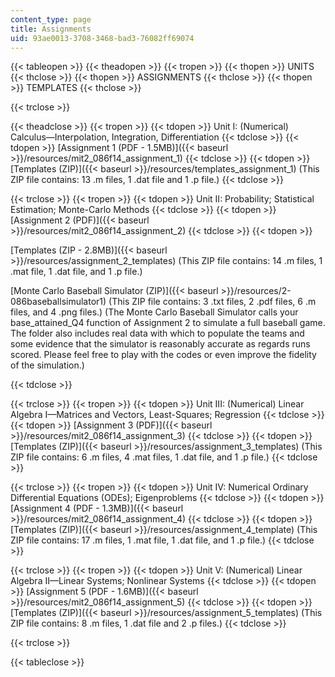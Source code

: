 ```yaml
---
content_type: page
title: Assignments
uid: 93ae0013-3708-3468-bad3-76082ff69074
---
```


{{< tableopen >}}
{{< theadopen >}}
{{< tropen >}}
{{< thopen >}}
UNITS
{{< thclose >}}
{{< thopen >}}
ASSIGNMENTS
{{< thclose >}}
{{< thopen >}}
TEMPLATES
{{< thclose >}}

{{< trclose >}}

{{< theadclose >}}
{{< tropen >}}
{{< tdopen >}}
Unit I: (Numerical) Calculus—Interpolation, Integration, Differentiation
{{< tdclose >}}
{{< tdopen >}}
[Assignment 1 (PDF - 1.5MB)]({{< baseurl >}}/resources/mit2_086f14_assignment_1)
{{< tdclose >}}
{{< tdopen >}}
[Templates (ZIP)]({{< baseurl >}}/resources/templates_assignment_1) (This ZIP file contains: 13 .m files, 1 .dat file and 1 .p file.)
{{< tdclose >}}

{{< trclose >}}
{{< tropen >}}
{{< tdopen >}}
Unit II: Probability; Statistical Estimation; Monte-Carlo Methods
{{< tdclose >}}
{{< tdopen >}}
[Assignment 2 (PDF)]({{< baseurl >}}/resources/mit2_086f14_assignment_2)
{{< tdclose >}}
{{< tdopen >}}


[Templates (ZIP - 2.8MB)]({{< baseurl >}}/resources/assignment_2_templates) (This ZIP file contains: 14 .m files, 1 .mat file, 1 .dat file, and 1 .p file.)

[Monte Carlo Baseball Simulator (ZIP)]({{< baseurl >}}/resources/2-086baseballsimulator1) (This ZIP file contains: 3 .txt files, 2 .pdf files, 6 .m files, and 4 .png files.) (The Monte Carlo Baseball Simulator calls your base\_attained\_Q4 function of Assignment 2 to simulate a full baseball game. The folder also includes real data with which to populate the teams and some evidence that the simulator is reasonably accurate as regards runs scored. Please feel free to play with the codes or even improve the fidelity of the simulation.)


{{< tdclose >}}

{{< trclose >}}
{{< tropen >}}
{{< tdopen >}}
Unit III: (Numerical) Linear Algebra I—Matrices and Vectors, Least-Squares; Regression
{{< tdclose >}}
{{< tdopen >}}
[Assignment 3 (PDF)]({{< baseurl >}}/resources/mit2_086f14_assignment_3)
{{< tdclose >}}
{{< tdopen >}}
[Templates (ZIP)]({{< baseurl >}}/resources/assignment_3_templates) (This ZIP file contains: 6 .m files, 4 .mat files, 1 .dat file, and 1 .p file.)
{{< tdclose >}}

{{< trclose >}}
{{< tropen >}}
{{< tdopen >}}
Unit IV: Numerical Ordinary Differential Equations (ODEs); Eigenproblems
{{< tdclose >}}
{{< tdopen >}}
[Assignment 4 (PDF - 1.3MB)]({{< baseurl >}}/resources/mit2_086f14_assignment_4)
{{< tdclose >}}
{{< tdopen >}}
[Templates (ZIP)]({{< baseurl >}}/resources/assignment_4_template) (This ZIP file contains: 17 .m files, 1 .mat file, 1 .dat file, and 1 .p file.)
{{< tdclose >}}

{{< trclose >}}
{{< tropen >}}
{{< tdopen >}}
Unit V: (Numerical) Linear Algebra II—Linear Systems; Nonlinear Systems
{{< tdclose >}}
{{< tdopen >}}
[Assignment 5 (PDF - 1.6MB)]({{< baseurl >}}/resources/mit2_086f14_assignment_5)
{{< tdclose >}}
{{< tdopen >}}
[Templates (ZIP)]({{< baseurl >}}/resources/assignment_5_templates) (This ZIP file contains: 8 .m files, 1 .dat file and 2 .p files.)
{{< tdclose >}}

{{< trclose >}}

{{< tableclose >}}
